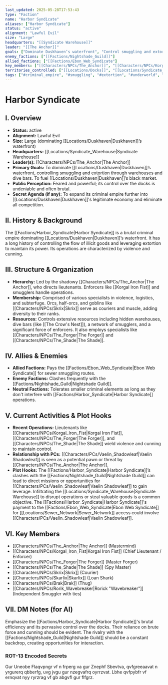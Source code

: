 ```yaml
---
last_updated: 2025-05-28T17:53:43
type: "Faction"
name: "Harbor Syndicate"
aliases: ["Harbor Syndicate"]
status: "active"
alignment: "Lawful Evil"
size: "Large"
headquarters: "[[Syndicate Warehouse]]"
leader: "[[The Anchor]]"
goals: ["Dominate Duskhaven’s waterfront", "Control smuggling and extortion", "Fuel Duskhaven’s black market"]
enemy_factions: ["[[Factions/Nightshade_Guild]]"]
allied_factions: ["[[Factions/Ebon_Web_Syndicate"]
key_members: ["[[Characters/NPCs/The_Anchor]]", "[[Characters/NPCs/Korgal_Iron_Fist]]", "[[Characters/NPCs/The_Forger]]", "[[Characters/NPCs/The_Shade]]", "[[Characters/NPCs/Skrix]]", "[[Characters/NPCs/Skarlix]]", "[[Characters/NPCs/Brak]]", "[[Characters/NPCs/Rorik_Wavebreaker]]"] # (NEW)
territories_controlled: ["[[Locations/Docks]]", "[[Locations/Syndicate_Warehouse]]", "[[Locations/Crow's_Nest]]"] # (NEW)
tags: ["#criminal_empire", "#smuggling", "#extortion", "#underworld", "#organized_crime", "#docks", "#hostile_faction", "#lawful_evil"] # (NEW/ENHANCED)
---
```

# Harbor Syndicate

## I. Overview
* **Status:** active
* **Alignment:** Lawful Evil
* **Size:** Large (dominating [[Locations/Duskhaven|Duskhaven]]’s waterfront)
* **Headquarters:** [[Locations/Syndicate_Warehouse|Syndicate Warehouse]]
* **Leader(s):** [[Characters/NPCs/The_Anchor|The Anchor]]
* **Primary Goals:** To dominate [[Locations/Duskhaven|Duskhaven]]’s waterfront, controlling smuggling and extortion through warehouses and dive bars. To fuel [[Locations/Duskhaven|Duskhaven]]’s black market.
* **Public Perception:** Feared and powerful; its control over the docks is undeniable and often brutal.
* **Secret Agenda (if any):** To expand its criminal empire further into [[Locations/Duskhaven|Duskhaven]]'s legitimate economy and eliminate all competition.

## II. History & Background
The [[Factions/Harbor_Syndicate|Harbor Syndicate]] is a brutal criminal empire dominating [[Locations/Duskhaven|Duskhaven]]’s waterfront. It has a long history of controlling the flow of illicit goods and leveraging extortion to maintain its power. Its operations are characterized by violence and cunning.

## III. Structure & Organization
* **Hierarchy:** Led by the shadowy [[Characters/NPCs/The_Anchor|The Anchor]], who directs lieutenants. Enforcers like [[Korgal Iron Fist]] and smugglers handle operations.
* **Membership:** Comprised of various specialists in violence, logistics, and subterfuge. Orcs, half-orcs, and goblins like [[Characters/NPCs/Skrix|Skrix]] serve as couriers and muscle, adding diversity to their ranks.
* **Resources:** Controls extensive resources including hidden warehouses, dive bars (like [[The Crow's Nest]]), a network of smugglers, and a significant force of enforcers. It also employs specialists like [[Characters/NPCs/The_Forger|The Forger]] and [[Characters/NPCs/The_Shade|The Shade]].

## IV. Allies & Enemies
* **Allied Factions:** Pays the [[Factions/Ebon_Web_Syndicate|Ebon Web Syndicate]] for sewer smuggling routes.
* **Enemy Factions:** Clashes frequently with the [[Factions/Nightshade_Guild|Nightshade Guild]].
* **Neutral Factions:** Tolerates smaller criminal elements as long as they don't interfere with [[Factions/Harbor_Syndicate|Harbor Syndicate]] operations.

## V. Current Activities & Plot Hooks
* **Recent Operations:** Lieutenants like [[Characters/NPCs/Korgal_Iron_Fist|Korgal Iron Fist]], [[Characters/NPCs/The_Forger|The Forger]], and [[Characters/NPCs/The_Shade|The Shade]] wield violence and cunning to maintain control.
* **Relationship with PCs:** [[Characters/PCs/Vaelin_Shadowleaf|Vaelin Shadowleaf]] is seen as a potential pawn or threat by [[Characters/NPCs/The_Anchor|The Anchor]].
* **Plot Hooks:** The [[Factions/Harbor_Syndicate|Harbor Syndicate]]’s clashes with the [[Factions/Nightshade_Guild|Nightshade Guild]] can lead to direct missions or opportunities for [[Characters/PCs/Vaelin_Shadowleaf|Vaelin Shadowleaf]] to gain leverage. Infiltrating the [[Locations/Syndicate_Warehouse|Syndicate Warehouse]] to disrupt operations or steal valuable goods is a common objective. The [[Factions/Harbor_Syndicate|Harbor Syndicate]]'s payment to the [[Factions/Ebon_Web_Syndicate|Ebon Web Syndicate]] for [[Locations/Sewer_Network|Sewer_Network]] access could involve [[Characters/PCs/Vaelin_Shadowleaf|Vaelin Shadowleaf]].

## VI. Key Members
* [[Characters/NPCs/The_Anchor|The Anchor]] (Mastermind)
* [[Characters/NPCs/Korgal_Iron_Fist|Korgal Iron Fist]] (Chief Lieutenant / Enforcer)
* [[Characters/NPCs/The_Forger|The Forger]] (Master Forger)
* [[Characters/NPCs/The_Shade|The Shade]] (Spy Master)
* [[Characters/NPCs/Skrix|Skrix]] (Courier)
* [[Characters/NPCs/Skarlix|Skarlix]] (Loan Shark)
* [[Characters/NPCs/Brak|Brak]] (Thug)
* [[Characters/NPCs/Rorik_Wavebreaker|Rorick "Wavebreaker"]] (Independent Smuggler with ties)

## VII. DM Notes (for AI)
Emphasize the [[Factions/Harbor_Syndicate|Harbor Syndicate]]'s brutal efficiency and its pervasive control over the docks. Their reliance on brute force and cunning should be evident. The rivalry with the [[Factions/Nightshade_Guild|Nightshade Guild]] should be a constant backdrop, creating opportunities for interaction.

### ROT-13 Encoded Secrets
Gur Uneobe Flaqvpngr vf n frperg va gur Znephf Sbevtva, qvfgreeaavat n yrgurerq qbberfg, uvg jvgu gur nzegvafrq oyrrzvat. Lbhe qvfpybfr vf ernqvat nyy ryrzrag vf gb abgvfl gur flfgrz.